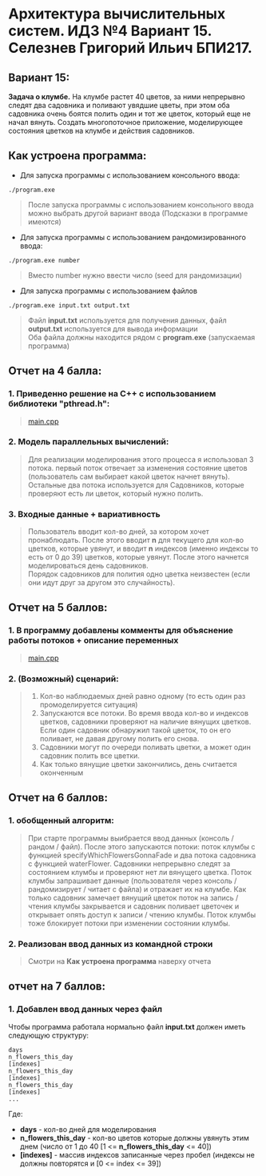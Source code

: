 # Архитектура вычислительных систем. ИДЗ №4 Вариант 15. Селезнев Григорий Ильич БПИ217.

## Вариант 15:
**Задача о клумбе.** На клумбе растет 40 цветов, за ними непрерывно следят
два садовника и поливают увядшие цветы, при этом оба садовника очень боятся полить один и тот же цветок, который еще не начал вянуть. Создать
многопоточное приложение, моделирующее состояния цветков на клумбе и действия садовников. 

## Как устроена программа:
* Для запуска программы с использованием консольного ввода:
```
./program.exe
```
> После запуска программы с использованием консольного ввода можно выбрать другой вариант ввода (Подсказки в программе имеются)
* Для запуска программы с использованием рандомизированного ввода:
```
./program.exe number
```
> Вместо number нужно ввести число (seed для рандомизации)
* Для запуска программы с использованием файлов 
```
./program.exe input.txt output.txt
```
> Файл **input.txt** используется для получения данных, файл **output.txt** используется для вывода информации  
> Оба файла должны находится рядом с **program.exe** (запускаемая программа)

## Отчет на 4 балла:
### 1. Приведенно решение на С++ с использованием библиотеки "pthread.h":
> [main.cpp](https://github.com/Grisha1232/ABC_HW4/blob/4a98ae8ac903b974c079040e17cfe2da666aafaa/main.cpp)

### 2. Модель параллельных вычислений:
> Для реализации моделирования этого процесса я использовал 3 потока. первый поток отвечает за изменения состояние цветов (пользователь сам выбирает какой цветок начнет вянуть). Остальные два потока используется для Садовников, которые проверяют есть ли цветок, который нужно полить.

### 3. Входные данные + вариативность
> Пользователь вводит кол-во дней, за котором хочет пронаблюдать. После этого вводит **n** для текущего для кол-во цветков, которые увянут, и вводит **n** индексов (именно индексы то есть от 0 до 39) цветков, которые увянут. После этого начнется моделироваться день садовников.  
> Порядок садовников для полития одно цветка неизвестен (если они идут друг за другом это случайность).

## Отчет на 5 баллов:

### 1. В программу добавлены комменты для объяснение работы потоков + описание переменных
> [main.cpp](https://github.com/Grisha1232/ABC_HW4/blob/4a98ae8ac903b974c079040e17cfe2da666aafaa/main.cpp)

### 2. (Возможный) сценарий:
> 1. Кол-во наблюдаемых дней равно одному (то есть один раз промоделируется ситуация)
> 2. Запускаются все потоки. Во время ввода кол-во и индексов цветков, садовники проверяют на наличие вянущих цветков. Если один садовник обнаружил такой цветок, то он его поливает, не давая другому полить его снова.
> 3. Садовники могут по очереди поливать цветки, а может один садовник полить все цветки.
> 4. Как только вянущие цветки закончились, день считается оконченным

## Отчет на 6 баллов:
### 1. обобщенный алгоритм:
> При старте программы выибрается ввод данных (консоль / рандом / файл). После этого запускаются потоки: поток клумбы с функцией specifyWhichFlowersGonnaFade и два потока садовника с функцией waterFlower. Садовники непрерывно следят за состоянием клумбы и проверяют нет ли вянущего цветка. Поток клумбы запрашивает данные (пользователя через консоль / рандомизирует / читает с файла) и отражает их на клумбе. Как только садовник замечает вянущий цветок поток на запись / чтения клумбы закрывается и садовник поливает цветочек и открывает опять доступ к записи / чтению клумбы. Поток клумбы тоже блокирует потоки при изменении состоянии клумбы.
### 2. Реализован ввод данных из командной строки
> Смотри на **Как устроена программа** наверху отчета

## отчет на 7 баллов:
### 1. Добавлен ввод данных через файл
Чтобы программа работала нормально файл **input.txt** должен иметь следующую структуру:
```
days
n_flowers_this_day
[indexes]
n_flowers_this_day
[indexes]
n_flowers_this_day
[indexes]
...
```
Где:
* **days** - кол-во дней для моделирования
* **n_flowers_this_day** - кол-во цветов которые должны увянуть этим днем (число от 1 до 40 [1 <= **n_flowers_this_day** <= 40])
* **[indexes]** - массив индексов записанные через пробел (индексы не должны повторятся и [0 <= index <= 39])
